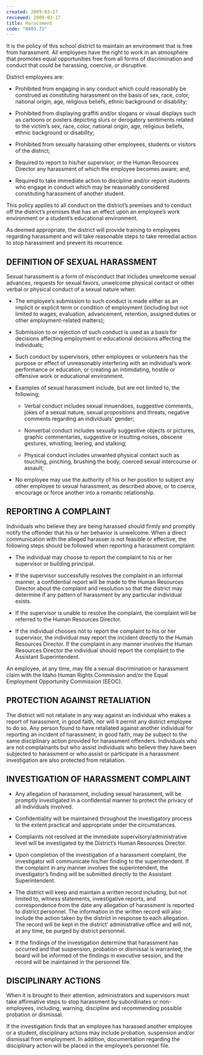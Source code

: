 ```yaml
---
created: 2009-03-17
reviewed: 2009-03-17
title: Harassment
code: "0403.71"
---
```


It is the policy of this school district to maintain an environment that is free from harassment. All employees have the right to work in an atmosphere that promotes equal opportunities free from all forms of discrimination and conduct that could be harassing, coercive, or disruptive.

District employees are:

- Prohibited from engaging in any conduct which could reasonably be construed as constituting harassment on the basis of sex, race, color, national origin, age, religious beliefs, ethnic background or disability;

- Prohibited from displaying graffiti and/or slogans or visual displays such as cartoons or posters depicting slurs or derogatory sentiments related to the victim’s sex, race, color, national origin, age, religious beliefs, ethnic background or disability;

- Prohibited from sexually harassing other employees, students or visitors of the district;

- Required to report to his/her supervisor, or the Human Resources Director any harassment of which the employee becomes aware; and,

- Required to take immediate action to discipline and/or report students who engage in conduct which may be reasonably considered constituting harassment of another student.

This policy applies to all conduct on the district’s premises and to conduct off the district’s premises that has an effect upon an employee’s work environment or a student’s educational environment.

As deemed appropriate, the district will provide training to employees regarding harassment and will take reasonable steps to take remedial action to stop harassment and prevent its recurrence.

## DEFINITION OF SEXUAL HARASSMENT

Sexual harassment is a form of misconduct that includes unwelcome sexual advances, requests for sexual favors, unwelcome physical contact or other verbal or physical conduct of a sexual nature when:

- The employee’s submission to such conduct is made either as an implicit or explicit term or condition of employment (including but not limited to wages, evaluation, advancement, retention, assigned duties or other employment-related matters);

- Submission to or rejection of such conduct is used as a basis for decisions affecting employment or educational decisions affecting the individuals;

- Such conduct by supervisors, other employees or volunteers has the purpose or effect of unreasonably interfering with an individual’s work performance or education, or creating an intimidating, hostile or offensive work or educational environment.

- Examples of sexual harassment include, but are not limited to, the following;

    - Verbal conduct includes sexual innuendoes, suggestive comments, jokes of a sexual nature, sexual     propositions and threats, negative comments regarding an individuals’ gender;

    - Nonverbal conduct includes sexually suggestive objects or pictures, graphic commentaries, suggestive or     insulting noises, obscene gestures, whistling, leering, and stalking;

    - Physical conduct includes unwanted physical contact such as touching, pinching, brushing the body,     coerced sexual intercourse or assault;

- No employee may use the authority of his or her position to subject any other employee to sexual harassment, as described above, or to coerce, encourage or force another into a romantic relationship.

## REPORTING A COMPLAINT

Individuals who believe they are being harassed should firmly and promptly notify the offender that his or her behavior is unwelcome. When a direct communication with the alleged harasser is not feasible or effective, the following steps should be followed when reporting a harassment complaint:

- The individual may choose to report the complaint to his or her supervisor or building principal.

- If the supervisor successfully resolves the complaint in an informal manner, a confidential report will be made to the Human Resources Director about the complaint and resolution so that the district may determine if any pattern of harassment by any particular individual exists.

- If the supervisor is unable to resolve the complaint, the complaint will be referred to the Human Resources Director.

- If the individual chooses not to report the complaint to his or her supervisor, the individual may report the incident directly to the Human Resources Director. If the complaint in any manner involves the Human Resources Director the individual should report the complaint to the Assistant Superintendent.

An employee, at any time, may file a sexual discrimination or harassment claim with the Idaho Human Rights Commission and/or the Equal Employment Opportunity Commission (EEOC).

## PROTECTION AGAINST RETALIATION

The district will not retaliate in any way against an individual who makes a report of harassment, in good faith, nor will it permit any district employee to do so. Any person found to have retaliated against another individual for reporting an incident of harassment, in good faith, may be subject to the same disciplinary action provided for harassment offenders. Individuals who are not complainants but who assist individuals who believe they have been subjected to harassment or who assist or participate in a harassment investigation are also protected from retaliation.

## INVESTIGATION OF HARASSMENT COMPLAINT

- Any allegation of harassment, including sexual harassment, will be promptly investigated in a confidential manner to protect the privacy of all individuals involved.

- Confidentiality will be maintained throughout the investigatory process to the extent practical and appropriate under the circumstances.

- Complaints not resolved at the immediate supervisory/administrative level will be investigated by the District’s Human Resources Director.

- Upon completion of the investigation of a harassment complaint, the investigator will communicate his/her finding to the superintendent. If the complaint in any manner involves the superintendent, the investigator’s finding will be submitted directly to the Assistant Superintendent.

- The district will keep and maintain a written record including, but not limited to, witness statements, investigative reports, and correspondence from the date any allegation of harassment is reported to district personnel. The information in the written record will also include the action taken by the district in response to each allegation. The record will be kept in the district’ administrative office and will not, at any time, be purged by district personnel.

- If the findings of the investigation determine that harassment has occurred and that suspension, probation or dismissal is warranted, the board will be informed of the findings in executive session, and the record will be maintained in the personnel file.

## DISCIPLINARY ACTIONS

When it is brought to their attention, administrators and supervisors must take affirmative steps to stop harassment by subordinates or non-employees, including, warning, discipline and recommending possible probation or dismissal.

If the investigation finds that an employee has harassed another employee or a student, disciplinary actions may include probation, suspension and/or dismissal from employment. In addition, documentation regarding the disciplinary action will be placed in the employee’s personnel file.

